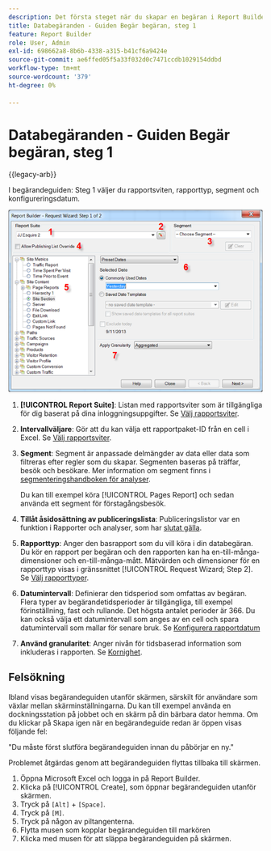 ```yaml
---
description: Det första steget när du skapar en begäran i Report Builder.
title: Databegäranden - Guiden Begär begäran, steg 1
feature: Report Builder
role: User, Admin
exl-id: 698662a8-8b6b-4338-a315-b41cf6a9424e
source-git-commit: ae6ffed05f5a33f032d0c7471ccdb1029154ddbd
workflow-type: tm+mt
source-wordcount: '379'
ht-degree: 0%

---
```


# Databegäranden - Guiden Begär begäran, steg 1

{{legacy-arb}}

I begärandeguiden: Steg 1 väljer du rapportsviten, rapporttyp, segment och konfigureringsdatum.

![Skärmbild som visar begärandeguiden: Steg 1-formulär.](assets/rw1_overview.png)

1. **[!UICONTROL Report Suite]**: Listan med rapportsviter som är tillgängliga för dig baserat på dina inloggningsuppgifter. Se [Välj rapportsviter](/help/analyze/legacy-report-builder/data-requests/selecting-report-suites/t-select-report-suites.md).

1. **Intervallväljare**: Gör att du kan välja ett rapportpaket-ID från en cell i Excel. Se [Välj rapportsviter](/help/analyze/legacy-report-builder/data-requests/selecting-report-suites/t-select-report-suites.md).

1. **Segment**: Segment är anpassade delmängder av data eller data som filtreras efter regler som du skapar. Segmenten baseras på träffar, besök och besökare. Mer information om segment finns i [segmenteringshandboken för analyser](https://experienceleague.adobe.com/docs/analytics/components/segmentation/seg-home.html).

   Du kan till exempel köra [!UICONTROL Pages Report] och sedan använda ett segment för förstagångsbesök.

1. **Tillåt åsidosättning av publiceringslista**: Publiceringslistor var en funktion i Rapporter och analyser, som har [slutat gälla](https://new.express.adobe.com/webpage/WFCyq7w8kijmB?).

1. **Rapporttyp**: Anger den basrapport som du vill köra i din databegäran. Du kör en rapport per begäran och den rapporten kan ha en-till-många-dimensioner och en-till-många-mått. Mätvärden och dimensioner för en rapporttyp visas i gränssnittet [!UICONTROL Request Wizard; Step 2]. Se [Välj rapporttyper](/help/analyze/legacy-report-builder/data-requests/c-report-types/select-report-types.md).

1. **Datumintervall**: Definierar den tidsperiod som omfattas av begäran. Flera typer av begärandetidsperioder är tillgängliga, till exempel förinställning, fast och rullande. Det högsta antalet perioder är 366. Du kan också välja ett datumintervall som anges av en cell och spara datumintervall som mallar för senare bruk.  Se [Konfigurera rapportdatum](/help/analyze/legacy-report-builder/data-requests/configuring-report-dates/custom-calendar.md)

1. **Använd granularitet**: Anger nivån för tidsbaserad information som inkluderas i rapporten. Se [Kornighet](/help/analyze/legacy-report-builder/data-requests/configuring-report-dates/granularity.md).

## Felsökning

Ibland visas begärandeguiden utanför skärmen, särskilt för användare som växlar mellan skärminställningarna. Du kan till exempel använda en dockningsstation på jobbet och en skärm på din bärbara dator hemma. Om du klickar på Skapa igen när en begärandeguide redan är öppen visas följande fel:

&quot;Du måste först slutföra begärandeguiden innan du påbörjar en ny.&quot;

Problemet åtgärdas genom att begärandeguiden flyttas tillbaka till skärmen.

1. Öppna Microsoft Excel och logga in på Report Builder.
2. Klicka på [!UICONTROL Create], som öppnar begärandeguiden utanför skärmen.
3. Tryck på `[Alt]` + `[Space]`.
4. Tryck på `[M]`.
5. Tryck på någon av piltangenterna.
6. Flytta musen som kopplar begärandeguiden till markören
7. Klicka med musen för att släppa begärandeguiden på skärmen.
